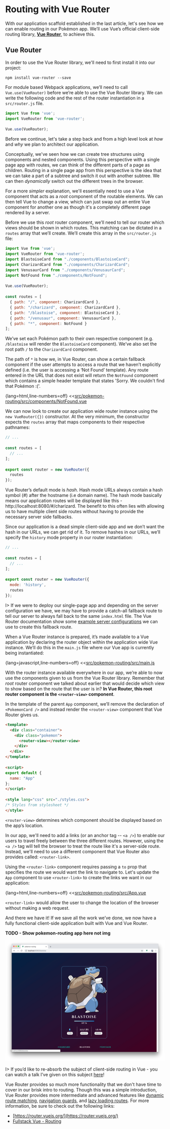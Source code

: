 # Routing with Vue Router

With our application scaffold established in the last article, let's see how we can enable routing in our Pokémon app. We’ll use Vue’s official client-side routing library, [__Vue Router__](https://router.vuejs.org/), to achieve this.

## Vue Router

In order to use the Vue Router library, we'll need to first install it into our project:

```shell
npm install vue-router --save
```

For module based Webpack applications, we’ll need to call `Vue.use(VueRouter)` before we’re able to use the Vue Router library. We can write the following code and the rest of the router instantiation in a `src/router.js` file.

```javascript
import Vue from 'vue';
import VueRouter from 'vue-router';

Vue.use(VueRouter);
```

Before we continue, let's take a step back and from a high level look at _how_ and _why_ we plan to architect our application.

Conceptually, we've seen how we can create tree structures using components and nested components. Using this perspective with a single page app with routes, we can think of the different parts of a page as children. Routing in a single page app from this perspective is the idea that we can take a part of a subtree and switch it out with another subtree. We can then _dynamically_ switch out the different trees in the browser.

For a more _simpler_ explanation, we'll essentially need to use a Vue component that acts as a _root_ component of the routable elements. We can then tell Vue to change a view, which can just swap out an entire Vue component for another one as though it's a completely different page rendered by a server.

Before we use this _root_ router component, we’ll need to tell our router which views should be shown in which routes. This matching can be dictated in a `routes` array that we’ll create. We’ll create this array in the `src/router.js` file:

```javascript
import Vue from 'vue';
import VueRouter from 'vue-router';
import BlastoiseCard from "./components/BlastoiseCard";
import CharizardCard from "./components/CharizardCard";
import VenusaurCard from "./components/VenusaurCard";
import NotFound from "./components/NotFound";

Vue.use(VueRouter);

const routes = [
  { path: "/", component: CharizardCard },
  { path: "/charizard", component: CharizardCard },
  { path: "/blastoise", component: BlastoiseCard },
  { path: "/venusaur", component: VenusaurCard },
  { path: "*", component: NotFound }
];
```

We’ve set each Pokémon path to their own respective component (e.g. `/blastoise` will render the `BlastoiseCard` component). We’ve also set the root path `/` to the `CharizardCard` component.

The path of `*` is how we, in Vue Router, can show a certain fallback component if the user attempts to access a route that we haven’t explicitly defined (i.e. the user is accessing a ‘Not Found’ template). Any route entered in the URL that does not exist will return the `NotFound` component which contains a simple header template that states 'Sorry. We couldn't find that Pokémon :('.

{lang=html,line-numbers=off}
<<[src/pokemon-routing/src/components/NotFound.vue](./src/pokemon-routing/src/components/NotFound.vue)

We can now look to create our application wide router instance using the `new VueRouter({})` constructor. At the very minimum, the constructor expects the `routes` array that maps components to their respective pathnames:

```javascript
// ...

const routes = [
  // ...
];

export const router = new VueRouter({ 
  routes
});
```

Vue Router’s default mode is _hash_. Hash mode URLs always contain a hash symbol (#) after the hostname (i.e domain name). The hash mode basically means our application routes will be displayed like this - http://localhost:8080/#/charizard. The benefit to this often lies with allowing us to have multiple client side routes without having to provide the necessary server side fallbacks.

Since our application is a dead simple client-side app and we don’t want the hash in our URLs, we can get rid of it. To remove hashes in our URLs, we’ll specify the `history` mode property in our router instantiation:

```javascript
// ...

const routes = [
  // ...
];

export const router = new VueRouter({
  mode: 'history',
  routes
});
```

I> If we were to deploy our single-page app and depending on the server configuration we have, we may have to provide a catch-all fallback route to tell our server to always fall back to the same `index.html` file. The Vue Router documentation show some [example server configurations](https://router.vuejs.org/guide/essentials/history-mode.html#example-server-configurations) we can use to create this fallback route.

When a Vue Router instance is prepared, it’s made available to a Vue application by declaring the router object within the application wide Vue instance. We’ll do this in the `main.js` file where our Vue app is currently being instantiated:

{lang=javascript,line-numbers=off}
<<[src/pokemon-routing/src/main.js](./src/pokemon-routing/src/main.js)

With the router instance available everywhere in our app, we’re able to now use the components given to us from the Vue Router library. Remember that _root_ router component we talked about earlier that would decide which view to show based on the route that the user is in? __In Vue Router, this root router component is the `<router-view>` component__.

In the template of the parent `App` component, we’ll remove the declaration of `<PokemonCard />` and instead render the `<router-view>` component that Vue Router gives us.

```html
<template>
  <div class="container">
    <div class="pokemon">
      <router-view></router-view>
    </div>
  </div>
</template>

<script>
export default {
  name: "App"
};
</script>

<style lang="css" src="./styles.css">
/* Styles from stylesheet */
</style>
```

`<router-view>` determines which component should be displayed based on the app’s location.

In our app, we'll need to add a links (or an anchor tag -- `<a />`) to enable our users to travel freely between the three different routes. However, using the `<a />` tag will tell the browser to treat the route like it's a server-side route. Instead, we'll need to use a different component that Vue Router also provides called: `<router-link>`.

Using the `<router-link>` component requires passing a `to` prop that specifies the route we would want the link to navigate to. Let's update the `App` component to use `<router-link>` to create the links we want in our application:

{lang=html,line-numbers=off}
<<[src/pokemon-routing/src/App.vue](./src/pokemon-routing/src/App.vue)

`<router-link>` would allow the user to change the location of the browser without making a web request.

And there we have it! If we save all the work we’ve done, we now have a fully functional client-side application built with Vue and Vue Router.

__TODO - Show pokemon-routing app here not img__

![](./public/assets/pokemon-routing-app.png)

I> If you’d like to re-absorb the subject of client-side routing in Vue - you can watch a talk I’ve given on this subject [here](https://www.youtube.com/watch?v=YFnimUl8Qjo)!

Vue Router provides so much more functionality that we don't have time to cover in our brisk intro to routing. Though this was a simple introduction, Vue Router provides more intermediate and advanced features like [dynamic route matching](https://router.vuejs.org/guide/essentials/dynamic-matching.html), [navigation guards](https://router.vuejs.org/guide/advanced/navigation-guards.html#global-guards), and [lazy loading routes](https://router.vuejs.org/guide/advanced/lazy-loading.html). For more information, be sure to check out the following links:

- [https://router.vuejs.org/](https://router.vuejs.org/)
- [Fullstack Vue - Routing](https://www.fullstack.io/vue/)

